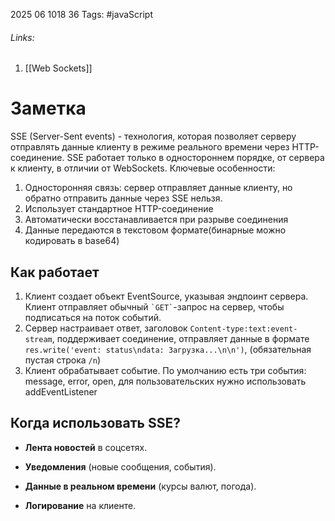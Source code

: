2025 06 1018 36
Tags: #javaScript 
###### Links: 
1) [[Web Sockets]]
# Заметка
SSE (Server-Sent events) - технология, которая позволяет серверу отправлять данные клиенту в режиме реального времени через HTTP-соединение. SSE работает только в одностороннем порядке, от сервера к клиенту, в отличии от WebSockets. 
Ключевые особенности:
1) Односторонняя связь: сервер отправляет данные клиенту, но обратно отправить данные через SSE нельзя.
2) Использует стандартное HTTP-соединение
3) Автоматически восстанавливается при разрыве соединения
4) Данные передаются в текстовом формате(бинарные можно кодировать в base64)

## Как работает
1) Клиент создает объект EventSource, указывая эндпоинт сервера. Клиент отправляет обычный `` `GET` ``-запрос на сервер, чтобы подписаться на поток событий.
2) Сервер настраивает ответ, заголовок `Content-type:text:event-stream`, поддерживает соединение, отправляет данные в формате `res.write('event: status\ndata: Загрузка...\n\n')`, (обязательная пустая строка `/n`)
3) Клиент обрабатывает событие. По умолчанию есть три события: message, error, open, для пользовательских нужно использовать addEventListener

## Когда использовать SSE?

- **Лента новостей** в соцсетях.
    
- **Уведомления** (новые сообщения, события).
    
- **Данные в реальном времени** (курсы валют, погода).
    
- **Логирование** на клиенте.
